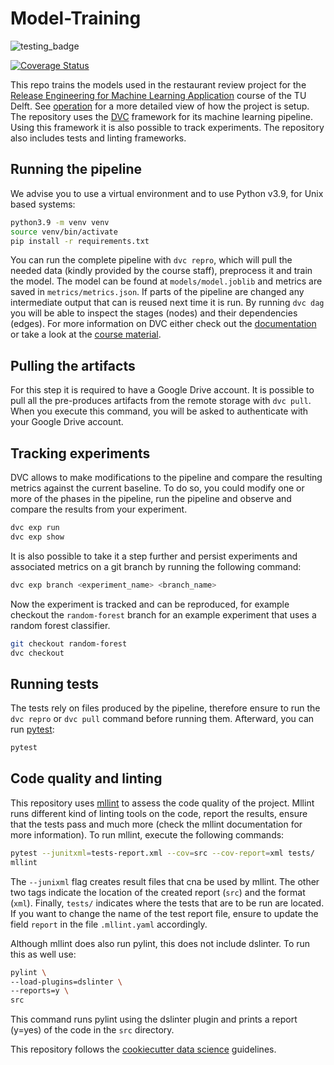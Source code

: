 # Model-Training
![testing_badge](https://github.com/remla23-team13/model-training/actions/workflows/CI.yml/badge.svg?event=pull_request)

[![Coverage Status](https://coveralls.io/repos/github/remla23-team13/model-training/badge.svg?branch=coverage-badge)](https://coveralls.io/github/remla23-team13/model-training?branch=coverage-badge)

This repo trains the models used in the restaurant review project for the [Release Engineering for Machine Learning Application](https://se.ewi.tudelft.nl/remla/) course of the TU Delft.
See [operation](https://github.com/remla23-team13/operation) for a more detailed view of how the project is setup.
The repository uses the [DVC](https://dvc.org/) framework for its machine learning pipeline.
Using this framework it is also possible to track experiments.
The repository also includes tests and linting frameworks.

## Running the pipeline
We advise you to use a virtual environment and to use Python v3.9, for Unix based systems:
```bash
python3.9 -m venv venv
source venv/bin/activate
pip install -r requirements.txt
```
You can run the complete pipeline with `dvc repro`, which will pull the needed data (kindly provided by the course staff), preprocess it and train the model. 
The model can be found at `models/model.joblib` and metrics are saved in `metrics/metrics.json`.
If parts of the pipeline are changed any intermediate output that can is reused next time it is run. 
By running `dvc dag` you will be able to inspect the stages (nodes) and their dependencies (edges).
For more information on DVC either check out the [documentation](https://dvc.org/doc) or take a look at the [course material](https://se.ewi.tudelft.nl/remla/material/ML_config_management/). 

## Pulling the artifacts
For this step it is required to have a Google Drive account. 
It is possible to pull all the pre-produces artifacts from the remote storage with `dvc pull`. 
When you execute this command, you will be asked to authenticate with your Google Drive account.

## Tracking experiments
DVC allows to make modifications to the pipeline and compare the resulting metrics against the current baseline.
To do so, you could modify one or more of the phases in the pipeline, run the pipeline and observe and compare the results from your experiment.
```bash
dvc exp run
dvc exp show
```
It is also possible to take it a step further and persist experiments and associated metrics on a git branch by running the following command:
```bash
dvc exp branch <experiment_name> <branch_name>
```
Now the experiment is tracked and can be reproduced, for example checkout the `random-forest` branch for an example experiment that uses a random forest classifier.
```bash
git checkout random-forest
dvc checkout
```

## Running tests
The tests rely on files produced by the pipeline, therefore ensure to run the `dvc repro` or `dvc pull` command before running them.
Afterward, you can run [pytest](https://docs.pytest.org/en/7.3.x/):
```bash
pytest
```

## Code quality and linting
This repository uses [mllint](https://github.com/bvobart/mllint) to assess the code quality of the project.
Mllint runs different kind of linting tools on the code, report the results, ensure that the tests pass and much more (check the mllint documentation for more information).
To run mllint, execute the following commands:
```bash
pytest --junitxml=tests-report.xml --cov=src --cov-report=xml tests/
mllint
```
The `--junixml` flag creates result files that cna be used by mllint.
The other two tags indicate the location of the created report (`src`) and the format (`xml`).
Finally, `tests/` indicates where the tests that are to be run are located.
If you want to change the name of the test report file, ensure to update the field `report` in the file `.mllint.yaml` accordingly.

Although mllint does also run pylint, this does not include dslinter.
To run this as well use:
```bash
pylint \
--load-plugins=dslinter \
--reports=y \
src
```
This command runs pylint using the dslinter plugin and prints a report (y=yes) of the code in the `src` directory.

This repository follows the [cookiecutter data science](https://drivendata.github.io/cookiecutter-data-science/#directory-structure) guidelines.